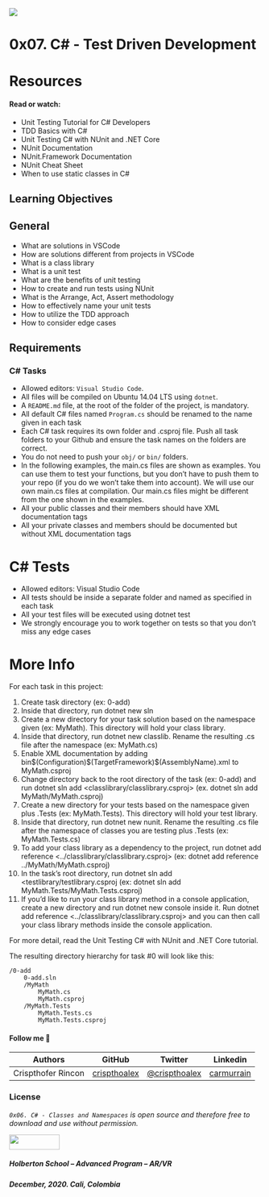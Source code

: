 ![](https://cdn.lynda.com/courses/459492-637286209528406996_338x600_thumb.jpg)

# 0x07. C# - Test Driven Development

# Resources
#### Read or watch:

* Unit Testing Tutorial for C# Developers
* TDD Basics with C#
* Unit Testing C# with NUnit and .NET Core
* NUnit Documentation
* NUnit.Framework Documentation
* NUnit Cheat Sheet
* When to use static classes in C#


## Learning Objectives

## General

* What are solutions in VSCode
* How are solutions different from projects in VSCode
* What is a class library
* What is a unit test
* What are the benefits of unit testing
* How to create and run tests using NUnit
* What is the Arrange, Act, Assert methodology
* How to effectively name your unit tests
* How to utilize the TDD approach
* How to consider edge cases

## Requirements
### C# Tasks
* Allowed editors: ``Visual Studio Code``.
* All files will be compiled on Ubuntu 14.04 LTS using ``dotnet``.
* A ``README.md`` file, at the root of the folder of the project, is mandatory.
* All default C# files named ``Program.cs`` should be renamed to the name given in each task
* Each C# task requires its own folder and .csproj file. Push all task folders to your Github and ensure the task names on the folders are correct.
* You do not need to push your ``obj/`` or ``bin/`` folders.
* In the following examples, the main.cs files are shown as examples. You can use them to test your functions, but you don’t have to push them to your repo (if you do we won’t take them into account). We will use our own main.cs files at compilation. Our main.cs files might be different from the one shown in the examples.
* All your public classes and their members should have XML documentation tags
* All your private classes and members should be documented but without XML documentation tags

# C# Tests
* Allowed editors: Visual Studio Code
* All tests should be inside a separate folder and named as specified in each task
* All your test files will be executed using dotnet test
* We strongly encourage you to work together on tests so that you don’t miss any edge cases

# More Info

For each task in this project:

1. Create task directory (ex: 0-add)
2. Inside that directory, run dotnet new sln
3. Create a new directory for your task solution based on the namespace given (ex: MyMath). This directory will hold your class library.
4. Inside that directory, run dotnet new classlib. Rename the resulting .cs file after the namespace (ex: MyMath.cs)
5. Enable XML documentation by adding <DocumentationFile>bin\$(Configuration)\$(TargetFramework)\$(AssemblyName).xml</DocumentationFile> to MyMath.csproj
6. Change directory back to the root directory of the task (ex: 0-add) and run dotnet sln add <classlibrary/classlibrary.csproj> (ex. dotnet sln add MyMath/MyMath.csproj)
7. Create a new directory for your tests based on the namespace given plus .Tests (ex: MyMath.Tests). This directory will hold your test library.
8. Inside that directory, run dotnet new nunit. Rename the resulting .cs file after the namespace of classes you are testing plus .Tests (ex: MyMath.Tests.cs)
9. To add your class library as a dependency to the project, run dotnet add reference <../classlibrary/classlibrary.csproj> (ex: dotnet add reference ../MyMath/MyMath.csproj)
10. In the task’s root directory, run dotnet sln add <testlibrary/testlibrary.csproj (ex: dotnet sln add MyMath.Tests/MyMath.Tests.csproj)
11. If you’d like to run your class library method in a console application, create a new directory and run dotnet new console inside it. Run dotnet add reference <../classlibrary/classlibrary.csproj> and you can then call your class library methods inside the console application.

For more detail, read the Unit Testing C# with NUnit and .NET Core tutorial.

The resulting directory hierarchy for task #0 will look like this:

````
/0-add
    0-add.sln
    /MyMath
        MyMath.cs
        MyMath.csproj
    /MyMath.Tests
        MyMath.Tests.cs
        MyMath.Tests.csproj

````

#### Follow me 💬

| Authors | GitHub | Twitter | Linkedin |
| :---: | :---: | :---: | :---: |
| Crispthofer Rincon | [crispthoalex](https://github.com/crispthoalex) | [@crispthoalex](https://twitter.com/crispthoalex) | [carmurrain](https://www.linkedin.com/in/carmurrain) |

### License
*`0x06. C# - Classes and Namespaces` is open source and therefore free to download and use without permission.*

<a href="url"><img src="https://www.holbertonschool.com/holberton-logo.png" align="middle" width="100" height="30"></a>

##### Holberton School – Advanced Program – AR/VR
##### December, 2020. Cali, Colombia